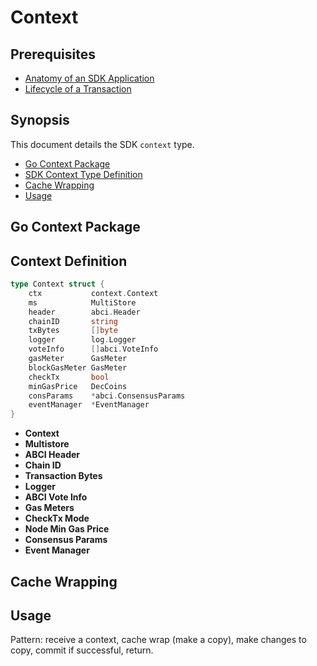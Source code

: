 # Context

## Prerequisites

* [Anatomy of an SDK Application](../basics/app-anatomy.md)
* [Lifecycle of a Transaction](../basics/tx-lifecycle.md)

## Synopsis

This document details the SDK `context` type.

- [Go Context Package](#go-context-package)
- [SDK Context Type Definition](#context-definition)
- [Cache Wrapping](#cache-wrapping)
- [Usage](#usage)

## Go Context Package

## Context Definition

```go
type Context struct {
	ctx           context.Context
	ms            MultiStore
	header        abci.Header
	chainID       string
	txBytes       []byte
	logger        log.Logger
	voteInfo      []abci.VoteInfo
	gasMeter      GasMeter
	blockGasMeter GasMeter
	checkTx       bool
	minGasPrice   DecCoins
	consParams    *abci.ConsensusParams
	eventManager  *EventManager
}
```

- **Context**
- **Multistore**
- **ABCI Header**
- **Chain ID**
- **Transaction Bytes**
- **Logger**
- **ABCI Vote Info**
- **Gas Meters**
- **CheckTx Mode**
- **Node Min Gas Price**
- **Consensus Params**
- **Event Manager**

## Cache Wrapping

## Usage

Pattern: receive a context, cache wrap (make a copy), make changes to copy, commit if successful, return.
